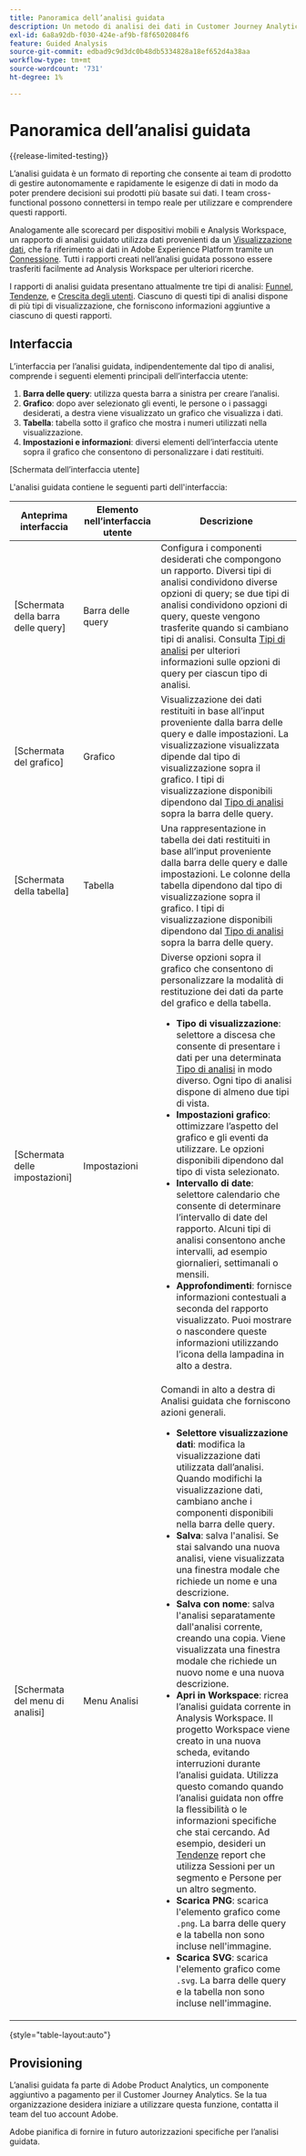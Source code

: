 ```yaml
---
title: Panoramica dell’analisi guidata
description: Un metodo di analisi dei dati in Customer Journey Analytics che consente ai team di prodotto di generare facilmente rapporti e informazioni.
exl-id: 6a8a92db-f030-424e-af9b-f8f6502084f6
feature: Guided Analysis
source-git-commit: edbad9c9d3dc0b48db5334828a18ef652d4a38aa
workflow-type: tm+mt
source-wordcount: '731'
ht-degree: 1%

---
```


# Panoramica dell’analisi guidata

{{release-limited-testing}}

L’analisi guidata è un formato di reporting che consente ai team di prodotto di gestire autonomamente e rapidamente le esigenze di dati in modo da poter prendere decisioni sui prodotti più basate sui dati. I team cross-functional possono connettersi in tempo reale per utilizzare e comprendere questi rapporti.

Analogamente alle scorecard per dispositivi mobili e Analysis Workspace, un rapporto di analisi guidato utilizza dati provenienti da un [Visualizzazione dati](../data-views/data-views.md), che fa riferimento ai dati in Adobe Experience Platform tramite un [Connessione](../connections/overview.md). Tutti i rapporti creati nell’analisi guidata possono essere trasferiti facilmente ad Analysis Workspace per ulteriori ricerche.

I rapporti di analisi guidata presentano attualmente tre tipi di analisi: [Funnel](analysis-types/funnel.md), [Tendenze](analysis-types/trends.md), e [Crescita degli utenti](analysis-types/user-growth.md). Ciascuno di questi tipi di analisi dispone di più tipi di visualizzazione, che forniscono informazioni aggiuntive a ciascuno di questi rapporti.

## Interfaccia

L’interfaccia per l’analisi guidata, indipendentemente dal tipo di analisi, comprende i seguenti elementi principali dell’interfaccia utente:

1. **Barra delle query**: utilizza questa barra a sinistra per creare l’analisi.
1. **Grafico**: dopo aver selezionato gli eventi, le persone o i passaggi desiderati, a destra viene visualizzato un grafico che visualizza i dati.
1. **Tabella**: tabella sotto il grafico che mostra i numeri utilizzati nella visualizzazione.
1. **Impostazioni e informazioni**: diversi elementi dell’interfaccia utente sopra il grafico che consentono di personalizzare i dati restituiti.

[Schermata dell’interfaccia utente]

L&#39;analisi guidata contiene le seguenti parti dell&#39;interfaccia:

| Anteprima interfaccia | Elemento nell’interfaccia utente | Descrizione |
| --- | --- | --- |
| [Schermata della barra delle query] | Barra delle query | Configura i componenti desiderati che compongono un rapporto. Diversi tipi di analisi condividono diverse opzioni di query; se due tipi di analisi condividono opzioni di query, queste vengono trasferite quando si cambiano tipi di analisi. Consulta [Tipi di analisi](analysis-types/overview.md) per ulteriori informazioni sulle opzioni di query per ciascun tipo di analisi. |
| [Schermata del grafico] | Grafico | Visualizzazione dei dati restituiti in base all’input proveniente dalla barra delle query e dalle impostazioni. La visualizzazione visualizzata dipende dal tipo di visualizzazione sopra il grafico. I tipi di visualizzazione disponibili dipendono dal [Tipo di analisi](analysis-types/overview.md) sopra la barra delle query. |
| [Schermata della tabella] | Tabella | Una rappresentazione in tabella dei dati restituiti in base all’input proveniente dalla barra delle query e dalle impostazioni. Le colonne della tabella dipendono dal tipo di visualizzazione sopra il grafico. I tipi di visualizzazione disponibili dipendono dal [Tipo di analisi](analysis-types/overview.md) sopra la barra delle query. |
| [Schermata delle impostazioni] | Impostazioni | Diverse opzioni sopra il grafico che consentono di personalizzare la modalità di restituzione dei dati da parte del grafico e della tabella.<ul><li>**Tipo di visualizzazione**: selettore a discesa che consente di presentare i dati per una determinata [Tipo di analisi](analysis-types/overview.md) in modo diverso. Ogni tipo di analisi dispone di almeno due tipi di vista.</li><li>**Impostazioni grafico**: ottimizzare l’aspetto del grafico e gli eventi da utilizzare. Le opzioni disponibili dipendono dal tipo di vista selezionato.</li><li>**Intervallo di date**: selettore calendario che consente di determinare l’intervallo di date del rapporto. Alcuni tipi di analisi consentono anche intervalli, ad esempio giornalieri, settimanali o mensili.</li><li>**Approfondimenti**: fornisce informazioni contestuali a seconda del rapporto visualizzato. Puoi mostrare o nascondere queste informazioni utilizzando l’icona della lampadina in alto a destra.</li></ul> |
| [Schermata del menu di analisi] | Menu Analisi | Comandi in alto a destra di Analisi guidata che forniscono azioni generali.<ul><li>**Selettore visualizzazione dati**: modifica la visualizzazione dati utilizzata dall’analisi. Quando modifichi la visualizzazione dati, cambiano anche i componenti disponibili nella barra delle query.</li><li>**Salva**: salva l&#39;analisi. Se stai salvando una nuova analisi, viene visualizzata una finestra modale che richiede un nome e una descrizione.</li><li>**Salva con nome**: salva l&#39;analisi separatamente dall&#39;analisi corrente, creando una copia. Viene visualizzata una finestra modale che richiede un nuovo nome e una nuova descrizione.</li><li>**Apri in Workspace**: ricrea l’analisi guidata corrente in Analysis Workspace. Il progetto Workspace viene creato in una nuova scheda, evitando interruzioni durante l’analisi guidata. Utilizza questo comando quando l’analisi guidata non offre la flessibilità o le informazioni specifiche che stai cercando. Ad esempio, desideri un [Tendenze](analysis-types/trends.md) report che utilizza Sessioni per un segmento e Persone per un altro segmento.</li><li>**Scarica PNG**: scarica l&#39;elemento grafico come `.png`. La barra delle query e la tabella non sono incluse nell&#39;immagine.</li><li>**Scarica SVG**: scarica l&#39;elemento grafico come `.svg`. La barra delle query e la tabella non sono incluse nell&#39;immagine.</li></ul> |

{style="table-layout:auto"}

## Provisioning

L’analisi guidata fa parte di Adobe Product Analytics, un componente aggiuntivo a pagamento per il Customer Journey Analytics. Se la tua organizzazione desidera iniziare a utilizzare questa funzione, contatta il team del tuo account Adobe.

Adobe pianifica di fornire in futuro autorizzazioni specifiche per l’analisi guidata.

<!-- Once your organization is provisioned to use Guided analysis, product profile administrators can grant access to it in the Adobe Admin Console.

1. Log in to the [Adobe admin console](https://adminconsole.adobe.com).
1. Select **[!UICONTROL Customer Journey Analytics]** in the list of products.
1. Select the desired product profile to edit permissions.
1. Click the **[!UICONTROL Permissions]** tab, then click **[!UICONTROL Edit]** under [!UICONTROL Reporting Tools].
1. Drag **[!UICONTROL Guided analysis]** from the list of [!UICONTROL Available Permission Items] to the list of [!UICONTROL Included Permission Items].
1. Click **[!UICONTROL Save]**. -->
